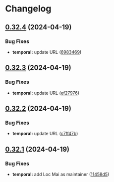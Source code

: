 # Changelog

## [0.32.4](https://github.com/locmai/charts/compare/temporal-v0.32.3...temporal-v0.32.4) (2024-04-19)


### Bug Fixes

* **temporal:** update URL ([6983469](https://github.com/locmai/charts/commit/6983469e1d5463417de46be2388b2eb7dab53a1b))

## [0.32.3](https://github.com/locmai/charts/compare/temporal-v0.32.2...temporal-v0.32.3) (2024-04-19)


### Bug Fixes

* **temporal:** update URL ([ef27976](https://github.com/locmai/charts/commit/ef27976e987644862f4899d557564bf89eec1d5e))

## [0.32.2](https://github.com/locmai/charts/compare/temporal-v0.32.1...temporal-v0.32.2) (2024-04-19)


### Bug Fixes

* **temporal:** update URL ([c7ff47b](https://github.com/locmai/charts/commit/c7ff47bc21a0b6e4e06143fd7f7fab45d7a3c081))

## [0.32.1](https://github.com/locmai/charts/compare/temporal-0.32.0...temporal-v0.32.1) (2024-04-19)


### Bug Fixes

* **temporal:** add Loc Mai as maintainer ([11458d5](https://github.com/locmai/charts/commit/11458d5865382fb470e60e8e9a0b7f459e09b2f8))
